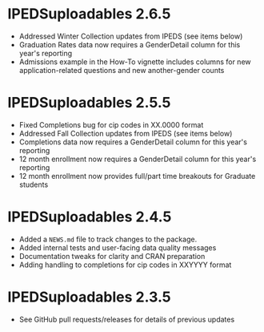# IPEDSuploadables 2.6.5

* Addressed Winter Collection updates from IPEDS (see items below)
* Graduation Rates data now requires a GenderDetail column for this year's reporting
* Admissions example in the How-To vignette includes columns for new application-related questions and new another-gender counts

# IPEDSuploadables 2.5.5

* Fixed Completions bug for cip codes in XX.0000 format
* Addressed Fall Collection updates from IPEDS (see items below)
* Completions data now requires a GenderDetail column for this year's reporting
* 12 month enrollment now requires a GenderDetail column for this year's reporting
* 12 month enrollment now provides full/part time breakouts for Graduate students

# IPEDSuploadables 2.4.5

* Added a `NEWS.md` file to track changes to the package.
* Added internal tests and user-facing data quality messages
* Documentation tweaks for clarity and CRAN preparation
* Adding handling to completions for cip codes in XXYYYY format

# IPEDSuploadables 2.3.5

* See GitHub pull requests/releases for details of previous updates

